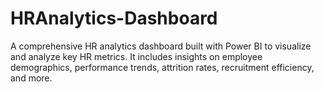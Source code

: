 # HRAnalytics-Dashboard
A comprehensive HR analytics dashboard built with Power BI to visualize and analyze key HR metrics. It includes insights on employee demographics, performance trends, attrition rates, recruitment efficiency, and more.
